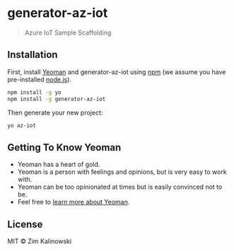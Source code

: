 # generator-az-iot
> Azure IoT Sample Scaffolding

## Installation

First, install [Yeoman](http://yeoman.io) and generator-az-iot using [npm](https://www.npmjs.com/) (we assume you have pre-installed [node.js](https://nodejs.org/)).

```bash
npm install -g yo
npm install -g generator-az-iot
```

Then generate your new project:

```bash
yo az-iot
```

## Getting To Know Yeoman

 * Yeoman has a heart of gold.
 * Yeoman is a person with feelings and opinions, but is very easy to work with.
 * Yeoman can be too opinionated at times but is easily convinced not to be.
 * Feel free to [learn more about Yeoman](http://yeoman.io/).

## License

MIT © Zim Kalinowski
